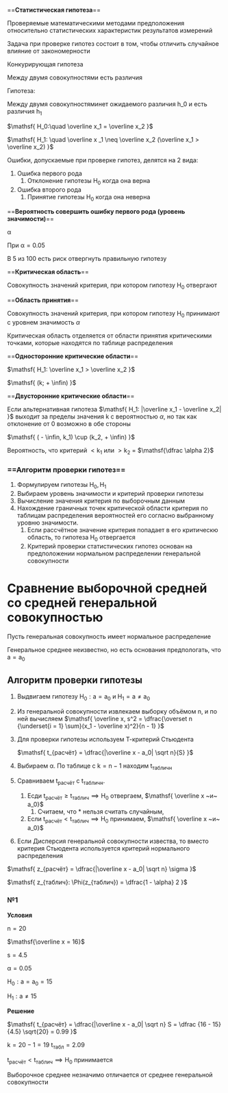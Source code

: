 ==**Статистическая гипотеза**==

Проверяемые математическими методами предположения относительно статистических характеристик результатов измерений

  

Задача при проверке гипотез состоит в том, чтобы отличить случайное влияние от закономерности

Конкурирующая гипотеза

Между двумя совокупностями есть различия

Гипотеза:

Между двумя совокупностяминет ожидаемого различия h_0 и есть различия $\mathsf{h_1}$

  

$\mathsf{ H_0:\quad \overline x_1 = \overline x_2 }$

$\mathsf{ H_1: \quad \overline x _1 \neq \overline x_2 (\overline x_1 > \overline x_2) }$

  

Ошибки, допускаемые при проверке гипотез, делятся на 2 вида:

1. Ошибка первого рода
    1. Отклонение гипотезы $\mathsf{H_0}$ когда она верна
2. Ошибка второго рода
    1. Принятие гипотезы $\mathsf{ H_0 }$ когда она неверна

  

==**Вероятность совершить ошибку первого рода (уровень значимости)**==

$\mathsf{ \alpha }$

При $\mathsf{\alpha = 0.05}$

В 5 из $\mathsf{100}$ есть риск отвергнуть правильную гипотезу

  

  

==**Критическая область**==

Совокупность значений критерия, при котором гипотезу $\mathsf{H_0}$ отвергают

  

==**Область принятия**==

Совокупность значений критерия, при котором гипотезу $\mathsf{H_0}$ принимают с уровнем значимость $\alpha$

  

Критическая область отделяется от области принятия критическими точками, которые находятся по таблице распределения

  

==**Односторонние критические области**==

$\mathsf{ H_1: \overline x_1 > \overline x_2 }$

$\mathsf{ (k; + \infin) }$

==**Двусторонние критические области**==

Если альтернативная гипотеза $\mathsf{ H_1: |\overline x_1 - \overline x_2| }$ выходит за пределы значения $\mathsf k$ с вероятностью $\alpha$, но так как отклонение от 0 возможно в обе стороны

$\mathsf{ ( - \infin, k_1) \cup (k_2, + \infin) }$

Вероятность, что критерий $\mathsf{< k_1}$ или $\mathsf{ > k_2 }$ = $\mathsf{\dfrac \alpha 2}$

  

### ==**Алгоритм проверки гипотез**==

1. Формулируем гипотезы $\mathsf{ H_0, H_1 }$
2. Выбираем уровень значимости и критерий проверки гипотезы
3. Вычисление значения критерия по выборочным данным
4. Нахождение граничных точек критической области критерия по таблицам распределения вероятностей его согласно выбранному уровню значимости.
    1. Если рассчётное значение критерия попадает в его критическю область, то гипотеза $\mathsf{H_0}$ отвергается
    2. Критерий проверки статистических гипотез основан на предположении нормальном распределении генеральной совокупности

# Сравнение выборочной средней со средней генеральной совокупностью

Пусть генеральная совокупность имеет нормальное распределение

Генеральное среднее неизвестно, но есть основания предпологать, что $\mathsf{ a = a_0 }$

## Алгоритм проверки гипотезы

1. Выдвигаем гипотезу $\mathsf{ H_0: a = a_0 }$ и $\mathsf{ H_1 = a \neq a_0 }$
2. Из генеральной совокупности извлекаем выборку объёмом $\mathsf{ n }$, и по ней вычисляем $\mathsf{ \overline x, s^2 = \dfrac{\overset n {\underset{i = 1} \sum}(x_1 - \overline x)^2}{n - 1} }$
3. Для проверки гипотезы используем Т-критерий Стьюдента
    
    $\mathsf{ t_{расчёт} = \dfrac{|\overline x - a_0| \sqrt n}{S} }$
    
4. Выбираем $\mathsf \alpha$. По таблице с $\mathsf{k = n - 1}$ находим $\mathsf{t_{табличн}}$
5. Сравниваем $\mathsf{t_{расчёт}}$ с $\mathsf{t_{табличн}}$.
    1. Есди $\mathsf{ t_{расчёт} \ge t_{таблич} \implies H_0 }$ отвергаем, $\mathsf{ \overline x ~и~ a_0}$
        1. Считаем, что * нельзя считать случайным,
    2. Если $\mathsf{ t_{расчёт} \lt t_{таблич} \implies H_0 }$ принимаем, $\mathsf{ \overline x ~и~ a_0}$
6. Если Дисперсия генеральной совокупности извества, то вместо критерия Стьюдента используется критерий нормального распределения

  

$\mathsf{ z_{расчёт} = \dfrac{|\overline x - a_0| \sqrt n} \sigma }$

$\mathsf{ z_{таблич}: \Phi(z_{таблич}) = \dfrac{1 - \alpha} 2 }$

  

  

### №1

**Условия**

$\mathsf{n = 20}$

$\mathsf{\overline x = 16}$

$\mathsf{ s = 4.5 }$

$\mathsf{ \alpha = 0.05 }$

$\mathsf{ H_0: a = a_0 = 15 }$

$\mathsf{ H_1: a \neq 15 }$

  

**Решение**

$\mathsf{ t_{расчёт} = \dfrac{|\overline x - a_0| \sqrt n} S = \dfrac {16 - 15}{4.5} \sqrt{20} = 0.99 }$

$\mathsf{ k = 20 - 1 = 19 }$ $\mathsf{ t_{табл} = 2.09 }$

$\mathsf{ t_{расчёт} < t_{таблич} \implies H_0 }$ принимается

Выборочное среднее незначимо отличается от среднее генеральной совокупности